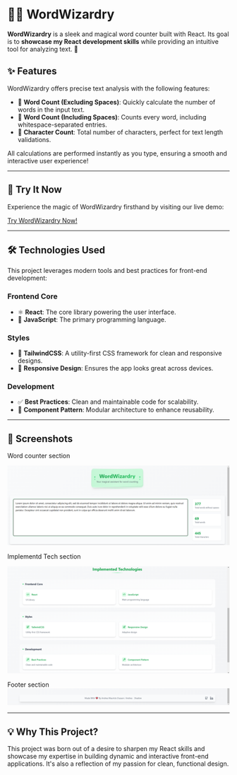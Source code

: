 # 🧙‍♂️ WordWizardry

**WordWizardry** is a sleek and magical word counter built with React. Its goal is to **showcase my React development skills** while providing an intuitive tool for analyzing text. 🌟  

## ✨ Features

WordWizardry offers precise text analysis with the following features:  

- 🔢 **Word Count (Excluding Spaces)**: Quickly calculate the number of words in the input text.  
- 📝 **Word Count (Including Spaces)**: Counts every word, including whitespace-separated entries.  
- 🔡 **Character Count**: Total number of characters, perfect for text length validations.  

All calculations are performed instantly as you type, ensuring a smooth and interactive user experience!  

---

## 🚀 Try It Now

Experience the magic of WordWizardry firsthand by visiting our live demo:

[Try WordWizardry Now!](https://wordwizardry.netlify.app/)

---

## 🛠️ Technologies Used

This project leverages modern tools and best practices for front-end development:  

### **Frontend Core**

- ⚛️ **React**: The core library powering the user interface.  
- 💛 **JavaScript**: The primary programming language.  

### **Styles**

- 🎨 **TailwindCSS**: A utility-first CSS framework for clean and responsive designs.  
- 📱 **Responsive Design**: Ensures the app looks great across devices.  

### **Development**

- ✅ **Best Practices**: Clean and maintainable code for scalability.  
- 🧩 **Component Pattern**: Modular architecture to enhance reusability.  

---

## 📸 Screenshots

Word counter section

![Word Count](./images/word-count.png)

Implementd Tech section

![Tech](./images/techs.png)

Footer section
![Footer](./images/footer.png)

---

## 💡 Why This Project?

This project was born out of a desire to sharpen my React skills and showcase my expertise in building dynamic and interactive front-end applications. It's also a reflection of my passion for clean, functional design.
